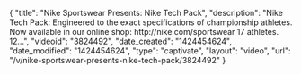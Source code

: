 {
    "title": "Nike Sportswear Presents: Nike Tech Pack",
    "description": "Nike Tech Pack: Engineered to the exact specifications of championship athletes. Now available in our online shop: http:\/\/nike.com\/sportswear 17 athletes. 12...",
    "videoid": "3824492",
    "date_created": "1424454624",
    "date_modified": "1424454624",
    "type": "captivate",
    "layout": "video",
    "url": "\/v\/nike-sportswear-presents-nike-tech-pack\/3824492"
}